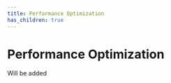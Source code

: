 ```yaml
---
title: Performance Optimization
has_children: true
---
```


# Performance Optimization

Will be added